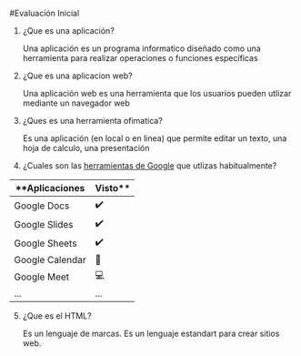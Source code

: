 #Evaluación Inicial
1.  ¿Que es una aplicación?

     Una aplicación es un programa informatico diseñado como una herramienta para realizar operaciones o funciones           específicas
  
2.  ¿Que es una aplicacion web?

    Una aplicación web es una herramienta que los usuarios pueden utlizar mediante  un navegador web
    
3. ¿Ques es una herramienta ofimatica?

    Es una aplicación (en local o en linea) que permite editar un texto, una hoja de calculo, una presentación
   
4. ¿Cuales son las [herramientas de Google]( https://www.google.com/intl/es-419/chrome/browser-tools/) que utlizas habitualmente?

| **Aplicaciones | Visto** |
|--------------| ---------------|
| Google Docs | ✔️ |
| Google Slides | ✔️ |
| Google Sheets | ✔️ |
|Google Calendar | 📆 |
|Google Meet | 💻 |
| ... | ... |

5. ¿Que es el HTML?

    Es un lenguaje de marcas. Es un lenguaje estandart para crear sitios web.
